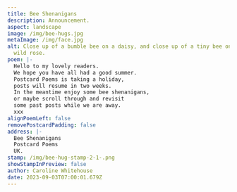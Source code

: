 ```yaml
---
title: Bee Shenanigans
description: Announcement.
aspect: landscape
image: /img/bee-hugs.jpg
metaImage: /img/face.jpg
alt: Close up of a bumble bee on a daisy, and close up of a tiny bee on a pink
  wild rose.
poem: |-
  Hello to my lovely readers.
  We hope you have all had a good summer. 
  Postcard Poems is taking a holiday, 
  posts will resume in two weeks.
  In the meantime enjoy some bee shenanigans,
  or maybe scroll through and revisit 
  some past posts while we are away.
  xxx
alignPoemLeft: false
removePostcardPadding: false
address: |-
  Bee Shenanigans
  Postcard Poems
  UK.
stamp: /img/bee-hug-stamp-2-1-.png
showStampInPreview: false
author: Caroline Whitehouse
date: 2023-09-03T07:00:01.679Z
---
```

